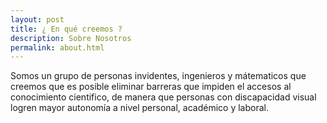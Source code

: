 ```yaml
---
layout: post
title: ¿ En qué creemos ?
description: Sobre Nosotros
permalink: about.html
---
```


Somos un grupo de personas invidentes, ingenieros y mátematicos que creemos que es posible eliminar barreras que impiden el accesos al conocimiento cientifico, de manera que personas con discapacidad visual logren mayor autonomía a nivel personal, académico y laboral.
